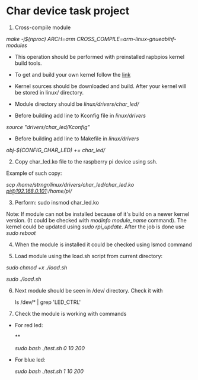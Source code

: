 # Char device task project 

1. Cross-compile module

*make -j$(nproc) ARCH=arm CROSS_COMPILE=arm-linux-gnueabihf- modules*

- This operation should be performed with preinstalled rapbpios kernel build tools.
- To get and build your own kernel follow the [link](https://www.raspberrypi.org/documentation/computers/linux_kernel.html)
- Kernel sources should be downloaded and build. After your kernel will be stored in linux/ directory.

- Module directory should be *linux/drivers/char_led/*

- Before building add line to Kconfig file in *linux/drivers* 

*source "drivers/char_led/Kconfig"*
- Before building add line to Makefile in *linux/drivers*

*obj-$(CONFIG_CHAR_LED)  += char_led/*

2. Copy char_led.ko file to the raspberry pi device using ssh.

Example of such copy:

*scp /home/strngr/linux/drivers/char_led/char_led.ko pi@192.168.0.101:/home/pi/*

3. Perform: sudo insmod char_led.ko

Note: If module can not be installed because of it's build on a newer kernel version. (It could be checked with *modinfo module_name* command). The kernel could be updated using *sudo rpi_update*. After the job is done use *sudo reboot*

4. When the module is installed it could be checked using lsmod command

5. Load module using the load.sh script
from current directory:

*sudo chmod +x ./load.sh*

*sudo ./load.sh*

6. Next module should be seen in /dev/ directory. Check it with 

	ls /dev/* | grep 'LED_CTRL'

7. Check the module is working with commands
 - For red led:

    **
    
    *sudo bash ./test.sh 0 10 200*

 - For blue led:

   *sudo bash ./test.sh 1 10 200*

